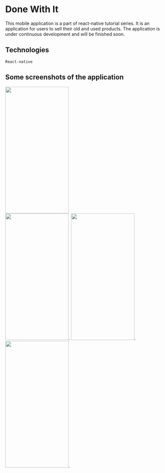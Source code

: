 # Done With It
This mobile application is a part of react-native tutorial series. It is an application for users to sell their old and used products. The application is under continuous development and will be finished soon.


## Technologies
`React-native`

## Some screenshots of the application



<img src="https://github.com/ripu23/Done-With-It/blob/master/Screenshots/S1.png" width="200" height="400">
<br>
<img src="https://github.com/ripu23/Done-With-It/blob/master/Screenshots/S2.png" width="200" height="400">.
<img src="https://github.com/ripu23/Done-With-It/blob/master/Screenshots/S3.png" width="200" height="400">.
<img src="https://github.com/ripu23/Done-With-It/blob/master/Screenshots/S4.png" width="200" height="400">.
